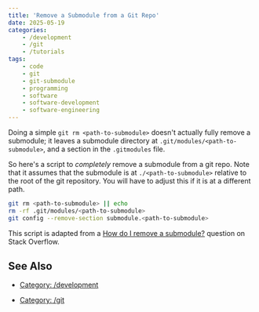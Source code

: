 ```yaml
---
title: 'Remove a Submodule from a Git Repo'
date: 2025-05-19
categories:
    - /development
    - /git
    - /tutorials
tags:
    - code
    - git
    - git-submodule
    - programming
    - software
    - software-development
    - software-engineering
---
```


Doing a simple `git rm <path-to-submodule>` doesn't actually fully remove a submodule; it leaves a submodule directory at `.git/modules/<path-to-submodule>`, and a section in the `.gitmodules` file.

So here's a script to *completely* remove a submodule from a git repo. Note that it assumes that the submodule is at `./<path-to-submodule>` relative to the root of the git repository. You will have to adjust this if it is at a different path.

```bash
git rm <path-to-submodule> || echo
rm -rf .git/modules/<path-to-submodule>
git config --remove-section submodule.<path-to-submodule>
```

This script is adapted from a [How do I remove a submodule?](https://stackoverflow.com/questions/1260748/how-do-i-remove-a-submodule) question on Stack Overflow.

## See Also

- [Category: /development](/notes-by-category#category-/development)

- [Category: /git](/notes-by-category#category-/git)
